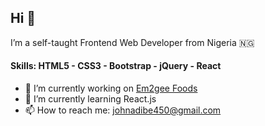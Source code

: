 ## Hi 👋

I’m a self-taught Frontend Web Developer from Nigeria :nigeria:

#### Skills: HTML5 - CSS3 - Bootstrap - jQuery - React

- 🔭 I’m currently working on <a href="https://johnphealipto.github.io/em2gee-foods/">Em2gee Foods</a>
- 🌱 I’m currently learning React.js
- 📫 How to reach me: johnadibe450@gmail.com

<!-- - JavaScript ES6 -->
<!-- - NPM package manager -->


<!-- **johnphealipto/johnphealipto** is a ✨ _special_ ✨ repository because its `README.md` (this file) appears on your GitHub profile. -->

<!-- Here are some ideas to get you started: -->

<!-- - 👯 I’m looking to collaborate on ...
- 🤔 I’m looking for help with ...
- 💬 Ask me about ...
- 😄 Pronouns: ...
- ⚡ Fun fact: ... -->

